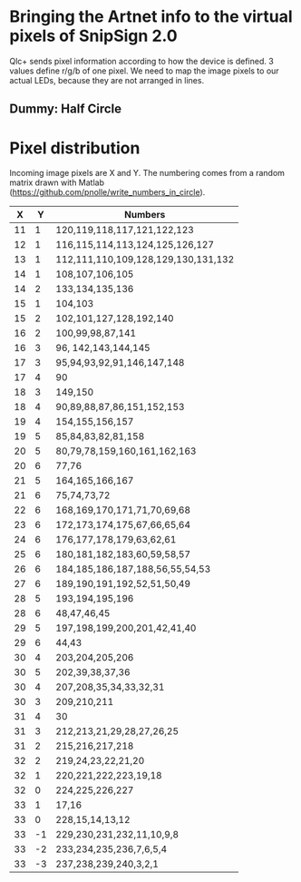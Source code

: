 # Bringing the Artnet info to the virtual pixels of SnipSign 2.0

Qlc+ sends pixel information according to how the device is defined. 3 values define r/g/b of one pixel. We need to map the image pixels to our actual LEDs, because they are not arranged in lines.

## Dummy: Half Circle

# Pixel distribution

Incoming image pixels are X and Y. The numbering comes from a random matrix drawn with Matlab (https://github.com/pnolle/write_numbers_in_circle).

| X | Y | Numbers |
|---|---|---|
| 11 | 1 | 120,119,118,117,121,122,123 |
| 12 | 1 | 116,115,114,113,124,125,126,127 |
| 13 | 1 | 112,111,110,109,128,129,130,131,132 |
| 14 | 1 | 108,107,106,105 |
| 14 | 2 | 133,134,135,136 |
| 15 | 1 | 104,103 |
| 15 | 2 | 102,101,127,128,192,140 |
| 16 | 2 | 100,99,98,87,141 |
| 16 | 3 | 96, 142,143,144,145 |
| 17 | 3 | 95,94,93,92,91,146,147,148 |
| 17 | 4 | 90 |
| 18 | 3 | 149,150 |
| 18 | 4 | 90,89,88,87,86,151,152,153 |
| 19 | 4 | 154,155,156,157 |
| 19 | 5 | 85,84,83,82,81,158 |
| 20 | 5 | 80,79,78,159,160,161,162,163 |
| 20 | 6 | 77,76 |
| 21 | 5 | 164,165,166,167 |
| 21 | 6 | 75,74,73,72 |
| 22 | 6 | 168,169,170,171,71,70,69,68 |
| 23 | 6 | 172,173,174,175,67,66,65,64 |
| 24 | 6 | 176,177,178,179,63,62,61 |
| 25 | 6 | 180,181,182,183,60,59,58,57 |
| 26 | 6 | 184,185,186,187,188,56,55,54,53 |
| 27 | 6 | 189,190,191,192,52,51,50,49 |
| 28 | 5 | 193,194,195,196 |
| 28 | 6 | 48,47,46,45 |
| 29 | 5 | 197,198,199,200,201,42,41,40 |
| 29 | 6 | 44,43 |
| 30 | 4 | 203,204,205,206 |
| 30 | 5 | 202,39,38,37,36 |
| 30 | 4 | 207,208,35,34,33,32,31 |
| 30 | 3 | 209,210,211 |
| 31 | 4 | 30 |
| 31 | 3 | 212,213,21,29,28,27,26,25 |
| 31 | 2 | 215,216,217,218 |
| 32 | 2 | 219,24,23,22,21,20 |
| 32 | 1 | 220,221,222,223,19,18 |
| 32 | 0 | 224,225,226,227 |
| 33 | 1 | 17,16 |
| 33 | 0 | 228,15,14,13,12 |
| 33 | -1 | 229,230,231,232,11,10,9,8 |
| 33 | -2 | 233,234,235,236,7,6,5,4 |
| 33 | -3 | 237,238,239,240,3,2,1 |
